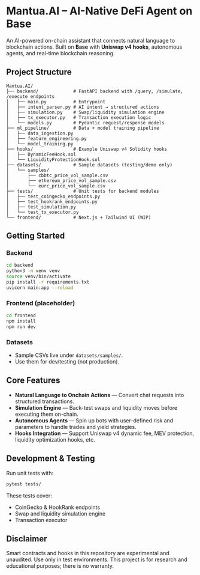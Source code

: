 # Mantua.AI – AI-Native DeFi Agent on Base

An AI-powered on-chain assistant that connects natural language to blockchain actions. Built on **Base** with **Uniswap v4 hooks**, autonomous agents, and real-time blockchain reasoning.

## Project Structure

```text
Mantua.AI/
├── backend/             # FastAPI backend with /query, /simulate, /execute endpoints
│   ├── main.py          # Entrypoint
│   ├── intent_parser.py # AI intent → structured actions
│   ├── simulation.py    # Swap/liquidity simulation engine
│   ├── tx_executor.py   # Transaction execution logic
│   └── models.py        # Pydantic request/response models
├── ml_pipeline/         # Data + model training pipeline
│   ├── data_ingestion.py
│   ├── feature_engineering.py
│   └── model_training.py
├── hooks/               # Example Uniswap v4 Solidity hooks
│   ├── DynamicFeeHook.sol
│   └── LiquidityProtectionHook.sol
├── datasets/            # Sample datasets (testing/demo only)
│   └── samples/
│       ├── cbbtc_price_vol_sample.csv
│       ├── ethereum_price_vol_sample.csv
│       └── eurc_price_vol_sample.csv
├── tests/               # Unit tests for backend modules
│   ├── test_coingecko_endpoints.py
│   ├── test_hookrank_endpoints.py
│   ├── test_simulation.py
│   └── test_tx_executor.py
└── frontend/            # Next.js + Tailwind UI (WIP)
```

## Getting Started

### Backend
```bash
cd backend
python3 -m venv venv
source venv/bin/activate
pip install -r requirements.txt
uvicorn main:app --reload
```

### Frontend (placeholder)
```bash
cd frontend
npm install
npm run dev
```

### Datasets
- Sample CSVs live under `datasets/samples/`.
- Use them for dev/testing (not production).

## Core Features

- **Natural Language to Onchain Actions** — Convert chat requests into structured transactions.
- **Simulation Engine** — Back-test swaps and liquidity moves before executing them on-chain.
- **Autonomous Agents** — Spin up bots with user-defined risk and parameters to handle trades and yield strategies.
- **Hooks Integration** — Support Uniswap v4 dynamic fee, MEV protection, liquidity optimization hooks, etc.

## Development & Testing

Run unit tests with:

```bash
pytest tests/
```

These tests cover:

- CoinGecko & HookRank endpoints
- Swap and liquidity simulation engine
- Transaction executor

## Disclaimer

Smart contracts and hooks in this repository are experimental and unaudited. Use only in test environments. This project is for research and educational purposes; there is no warranty.
